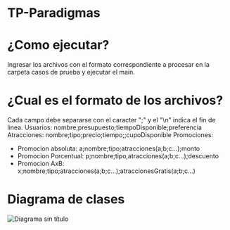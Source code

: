 # TP-Paradigmas

# ¿Como ejecutar?
Ingresar los archivos con el formato correspondiente a procesar en la carpeta casos de prueba y ejecutar el main.

# ¿Cual es el formato de los archivos?
Cada campo debe separarse con el caracter ";" y el "\n" indica el fin de linea.
Usuarios: nombre;presupuesto;tiempoDisponible;preferencia
Atracciones: nombre;tipo;precio;tiempo;;cupoDisponible
Promociones: 
- Promocion absoluta: a;nombre;tipo;atracciones(a;b;c...);monto
- Promocion Porcentual: p;nombre;tipo,atracciones(a;b;c...);descuento
- Promocion AxB: x;nombre;tipo;atracciones(a;b;c...);atraccionesGratis(a;b;c...)

# Diagrama de clases
![Diagrama sin título](https://github.com/TomasRojass/TP-Paradigmas/assets/75493758/1272450d-9d69-473d-b954-31bc853db10d)
